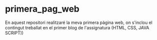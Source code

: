 # primera_pag_web
En aquest repositori realitzaré la meva primera pàgina web, on s'inclou el contingut treballat en el primer blog de l'assignatura (HTML, CSS, JAVA SCRIPT))
